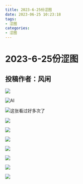 ```yaml
---
title: 2023-6-25份涩图
date: 2023-06-25 10:23:18
tags:
- 涩图
categories:
- 涩图
---
```


# 2023-6-25份涩图
## 投稿作者：风闲

![](https://ghproxy.net/https://raw.githubusercontent.com/lzytechtip/img-bed/main/4d57aff6-1302-11ee-beba-d0c6378e59b2.jpg)

![AI](https://ghproxy.net/https://raw.githubusercontent.com/lzytechtip/img-bed/main/4d57aff7-1302-11ee-8bf2-d0c6378e59b2.jpg)

![这张看过好多次了](https://ghproxy.net/https://raw.githubusercontent.com/lzytechtip/img-bed/main/4d57aff8-1302-11ee-ac11-d0c6378e59b2.jpg)

![](https://ghproxy.net/https://raw.githubusercontent.com/lzytechtip/img-bed/main/4d57aff9-1302-11ee-a2d7-d0c6378e59b2.jpg)

![](https://ghproxy.net/https://raw.githubusercontent.com/lzytechtip/img-bed/main/4d5a32ab-1302-11ee-89a0-d0c6378e59b2.jpg)

![](https://ghproxy.net/https://raw.githubusercontent.com/lzytechtip/img-bed/main/4d5a59c5-1302-11ee-aaf6-d0c6378e59b2.jpg)

![](https://ghproxy.net/https://raw.githubusercontent.com/lzytechtip/img-bed/main/4d5a80d3-1302-11ee-ab43-d0c6378e59b2.jpg)

![](https://ghproxy.net/https://raw.githubusercontent.com/lzytechtip/img-bed/main/4d5acee8-1302-11ee-aae0-d0c6378e59b2.jpg)

![](https://ghproxy.net/https://raw.githubusercontent.com/lzytechtip/img-bed/main/4d5b1d12-1302-11ee-ad3e-d0c6378e59b2.jpg)

![](https://ghproxy.net/https://raw.githubusercontent.com/lzytechtip/img-bed/main/4d5b6b29-1302-11ee-ae84-d0c6378e59b2.jpg)
